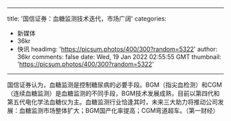 
---
title: '国信证券：血糖监测技术迭代，市场广阔'
categories: 
 - 新媒体
 - 36kr
 - 快讯
headimg: 'https://picsum.photos/400/300?random=5322'
author: 36kr
comments: false
date: Wed, 19 Jan 2022 02:55:55 GMT
thumbnail: 'https://picsum.photos/400/300?random=5322'
---

<div>   
国信证券认为，血糖监测是控制糖尿病的必要手段。BGM（指尖血检测）和CGM（连续血糖监测）是血糖监测的不同手段，BGM技术发展成熟，目前以第四代和第五代电化学法血糖仪为主。血糖监测行业恰逢其时，未来三大助力将推动公司发展：血糖监测市场整体扩大；BGM国产化率提高；CGM弯道超车。（第一财经）  
</div>
            